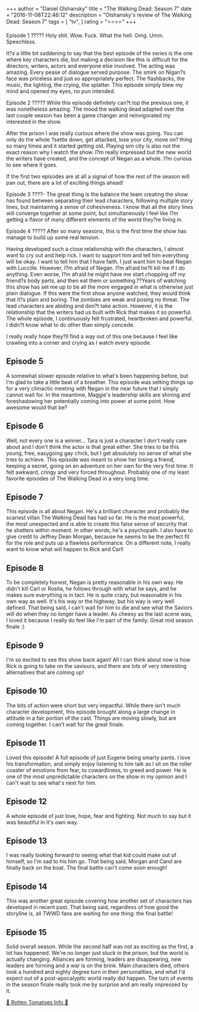 +++
author = "Daniel Olshansky"
title = "The Walking Dead: Season 7"
date = "2016-11-08T22:46:12"
description = "Olshansky's review of The Walking Dead: Season 7"
tags = [
    "tv",
]
rating = "⭐⭐⭐⭐"
+++

Episode 1
?????
Holy shit. Wow. Fuck. What the hell. Omg. Umm. Speechless.

It?s a little bit saddening to say that the best episode of the series is the one where key characters die, but making a decision like this is difficult for the directors, writers, actors and everyone else involved. The acting was amazing. Every pease of dialogue served purpose. The smirk on Nigan?s face was priceless and just so appropriately perfect. The flashbacks, the music, the lighting, the crying, the splatter. This episode simply blew my mind and opened my eyes, no pun intended. 

Episode 2
?????
While this episode definitely can?t top the previous one, it was nonetheless amazing. The mood the walking dead adapted over the last couple season has been a game changer and reinvigorated my interested in the show.

After the prison I was really curious where the show was going. You can only do the whole ?settle down, get attacked, lose your city, move on? thing so many times and it started getting old. Playing sim city is also not the exact reason why I watch the show. I?m really impressed but the new world the writers have created, and the concept of Negan as a whole. I?m curious to see where it goes.

If the first two episodes are at all a signal of how the rest of the season will pan out, there are a lot of exciting things ahead!

Episode 3
????-
The great thing is the balance the team creating the show has found between separating their lead characters, following multiple story lines, but maintaining a sense of cohesiveness. I know that all the story lines will converge together at some point, but simultaneously I feel like I?m getting a flavor of many different elements of the world they?re living in.

Episode 4
?????
After so many seasons, this is the first time the show has manage to build up some real tension.

Having developed such a close relationship with the characters, I almost want to cry out and help rick. I want to support him and tell him everything will be okay. I want to tell him that I have faith. I just want him to beat Negan with Luccille. However, I?m afraid of Negan. I?m afraid he?ll kill me if I do anything. Even worse, I?m afraid he might have me start chopping off my friend?s body parts, and then eat them or something.??Years of watching this show has set me up to be all the more engaged in what is otherwise just plain dialogue. If this were the first show anyone watched, they would think that it?s plain and boring. The zombies are weak and posing no threat. The lead characters are abiding and don?t take action. However, it is the relationship that the writers had us built with Rick that makes it so powerful. The whole episode, I continuously felt frustrated, heartbroken and powerful. I didn?t know what to do other than simply concede.

I really really hope they?ll find a way out of this one because I feel like crawling into a corner and crying as I watch every episode.

Episode 5
-------------
A somewhat slower episode relative to what's been happening before, but I'm glad to take a little beat of a breather. This episode was setting things up for a very climactic meeting with Negan in the near future that I simply cannot wait for. In the meantime, Maggie's leadership skills are shining and foreshadowing her potentially coming into power at some point. How awesome would that be?

Episode 6
-------------
Well, not every one is a winner... Tara is just a character I don't really care about and I don't think the actor is that great either. She tries to be this young, free, easygoing gay chick, but I get absolutely no sense of what she tries to achieve. This episode was meant to show her losing a friend, keeping a secret, going on an adventure on her own for the very first time. It felt awkward, cringy and very forced throughout. Probably one of my least favorite episodes of The Walking Dead in a very long time.

Episode 7
--------------
This episode is all about Negan. He's a brilliant character and probably the scariest villan The Walking Dead has had so far. He is the most powerful, the most unexpected and is able to create this false sense of security that he shatters within moment. In other words, he's a psychopath. I also have to give credit to Jeffrey Dean Morgan, because he seems to be the perfect fit for the role and puts up a flawless performance. On a different note, I really want to know what will happen to Rick and Carl!

Episode 8
-------------
To be completely honest, Negan is pretty reasonable in his own way. He didn't kill Carl or Rosita, he follows through with what he says, and he makes sure everything is in tact. He is quite crazy, but reasonable in his own way as well. It's his way or the highway, but his way is very well defined. That being said, I can't wait for him to die and see what the Saviors will do when they no longer have a leader. As cheesy as the last scene was, I loved it because I really do feel like I'm part of the family. Great mid season finale :)

Episode 9
-------------
I'm so excited to see this show back again! All I can think about now is how Rick is going to take on the saviours, and there are lots of very interesting alternatives that are coming up!

Episode 10
---------------
The bits of action were short but very impactful. While there isn't much character development, this episode brought along a large change in attitude in a fair portion of the cast. Things are moving slowly, but are coming together. I can't wait for the great finale.

Episode 11
---------------
Loved this episode! A full episode of just Eugene being smarty pants. I love his transformation, and simply enjoy listening to him talk as I sit on the roller coaster of emotions from fear, to cowardliness, to greed and power. He is one of the most unpredictable characters on the show in my opinion and I can't wait to see what's next for him.

Episode 12
---------------
A whole episode of just love, hope, fear and fighting. Not much to say but it was beautiful in it's own way.

Episode 13
---------------
I was really looking forward to seeing what that kid could make out of himself, so I'm sad to his him go. That being said, Morgan and Carol are finally back on the boat. The final battle can't come soon enough!

Episode 14
---------------
This was another great episode covering how another set of characters has developed in recent past. That being said, regardless of how good the storyline is, all TWWD fans are waiting for one thing: the final battle!

Episode 15
-------------
Solid overall season. While the second half was not as exciting as the first, a lot has happened. We're no longer just stuck in the prison, but the world is actually changing. Alliances are forming, leaders are disappearing, new leaders are forming and a war is on the brink. Main characters died, others took a hundred and eighty degree turn in their personalities, and what I'd expect out of a post-apocalyptic world really did happen. The turn of events in the season finale really took me by surprise and am really impressed by it.

[🍅 Rotten Tomatoes Info 🍅](https://www.rottentomatoes.com//tv/the_walking_dead/s07)